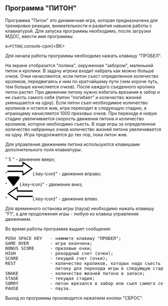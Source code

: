 ## Программа "ПИТОН"

Программа "Питон" это динамичная игра, которая предназначена
для тренировки реакции, внимательности и развития навыков работы 
с клавиатурой.
Для запуска программы необходимо, после загрузки МДОС, ввести
имя программы:

`A>PITON`{.console-cpm}<ВК>

Для начала работы программы необходимо нажать клавишу "ПРОБЕЛ".

На экране отобразится "поляна", окруженная "забором", маленький
питон и кролики. В задачу игрока входит набрать как можно больше
очков. Очки начисляются, если питон съест определенное количество
кроликов, передвигаясь к ним по кратчайшему пути (чем короче путь,
тем больше начисляется очков). После каждого съеденного кролика
питон растет. При движении питону нужно избегать врезания в забор и
не съесть самого себя (питон "погибает" и количество жизней уменьшается
на одну). Если питон съел необходимое количество кроликов и
остался жив, игра переходит в следующую стадию, а играющему начисляется
1000 призовых очков. При переходе в новую стадию увеличивается скорость
движения питона и количество кроликов, которое необходимо съесть.
В ходе игры за определенное количество набранных очков количество
жизней питона увеличивается на одну. Игра продолжается до тех пор, пока
питон жив.

Для управления движением питона используются клавишами дополнительного 
поля клавиатуры:

" 5 " - движение вверх;  
"![key right][key_right]{.key-icon}" - движение вправо;    
"![key down][key_down]{.key-icon}" - движение вниз;    
"![key left][key_left]{.key-icon}" - движение влево.  

Для временного останова игры (пауза) необходимо нажать клавишу "F1",
а для продолжения игры - любую из клавиш управления движением.

Во время работы программа выдает сообщения:

<pre>
PUSH SPACE KEY   - нажмите клавишу "ПРОБЕЛ";  
GAME OVER        - игра окончена;  
BONUS SCORE      - призовые очки;  
HIGH             - рекордный счет (очки);  
SCORE            - текущий счет (очки);  
REST             - количество кроликов, которых надо съесть 
                   питону для перехода игры в следующую стадию;  
SNAKE            - количество жизней питона в запасе;  
STAGE            - текущая стадия;  
SORRY            - питон врезался в забор или съел самого себя;  
PAUSE            - пауза.  
</pre>

Выход из программы производится нажатием кнопки "СБРОС".

[key_right]: images/right-dn-arrow.png
[key_down]: images/down-arrow.png
[key_left]: images/left-dn-arrow.png
